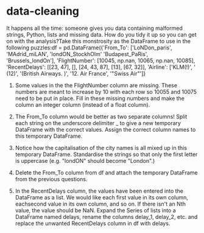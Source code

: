 # data-cleaning

It happens all the time: someone gives you data containing malformed strings, 
Python, lists and missing data. How do you tidy it up so you can get on with the 
analysis?Take this monstrosity as the DataFrame to use in the following puzzles:df = pd.DataFrame({'From_To': ['LoNDon_paris', 'MAdrid_miLAN', 'londON_StockhOlm'
'Budapest_PaRis', 'Brussels_londOn'],
'FlightNumber': [10045, np.nan, 10065, np.nan, 10085],
'RecentDelays': [[23, 47], [], [24, 43, 87], [13], [67, 32]],
'Airline': ['KLM(!)', '<Air France> (12)', '(British Airways. )',
'12. Air France', '"Swiss Air"']}

1. Some values in the the FlightNumber column are missing. These numbers are 
meant to increase by 10 with each row so 10055 and 10075 need to be put in 
place. Fill in these missing numbers and make the column an integer column 
(instead of a float column).

2. The From_To column would be better as two separate columns! Split each 
string on the underscore delimiter _ to give a new temporary DataFrame with 
the correct values. Assign the correct column names to this temporary 
DataFrame.

3. Notice how the capitalisation of the city names is all mixed up in this 
temporary DataFrame. Standardise the strings so that only the first letter is 
uppercase (e.g. "londON" should become "London".)

4. Delete the From_To column from df and attach the temporary DataFrame 
from the previous questions.

5. In the RecentDelays column, the values have been entered into the 
DataFrame as a list. We would like each first value in its own column, eachsecond value in its own column, and so on. If there isn't an Nth value, the value 
should be NaN.
Expand the Series of lists into a DataFrame named delays, rename the columns 
delay_1, delay_2, etc. and replace the unwanted RecentDelays column in df 
with delays.
